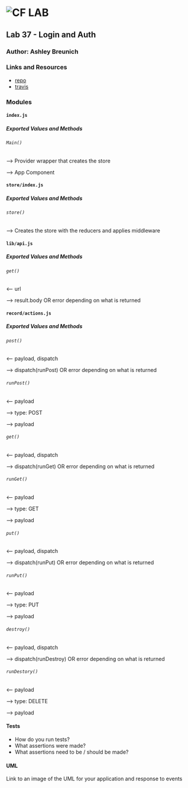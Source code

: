 ![CF](http://i.imgur.com/7v5ASc8.png) LAB
=================================================

## Lab 37 - Login and Auth 

### Author: Ashley Breunich

### Links and Resources
* [repo](https://github.com/ashley-breunich/lab-37)
* [travis](https://codesandbox.io/s/3j1476xzp)

### Modules
#### `index.js`
##### Exported Values and Methods

###### `Main()`
--> Provider wrapper that creates the store 

--> App Component


#### `store/index.js`
##### Exported Values and Methods

###### `store()`
--> Creates the store with the reducers and applies middleware


#### `lib/api.js`
##### Exported Values and Methods

###### `get()`
<-- url

--> result.body OR error depending on what is returned


#### `record/actions.js`
##### Exported Values and Methods

###### `post()`
<-- payload, dispatch

--> dispatch(runPost) OR error depending on what is returned

###### `runPost()`
<-- payload

--> type: POST

--> payload

###### `get()`
<-- payload, dispatch

--> dispatch(runGet) OR error depending on what is returned

###### `runGet()`
<-- payload

--> type: GET

--> payload

###### `put()`
<-- payload, dispatch

--> dispatch(runPut) OR error depending on what is returned

###### `runPut()`
<-- payload

--> type: PUT

--> payload

###### `destroy()`
<-- payload, dispatch

--> dispatch(runDestroy) OR error depending on what is returned

###### `runDestory()`
<-- payload

--> type: DELETE

--> payload


#### Tests
* How do you run tests?
* What assertions were made?
* What assertions need to be / should be made?

#### UML
Link to an image of the UML for your application and response to events
